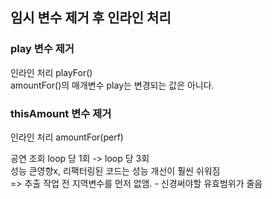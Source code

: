 ## 임시 변수 제거 후 인라인 처리

### play 변수 제거
인라인 처리 playFor()  
amountFor()의 매개변수 play는 변경되는 값은 아니다.

### thisAmount 변수 제거
인라인 처리 amountFor(perf)

공연 조회 loop 당 1회 -> loop 당 3회  
성능 큰영향x, 리팩터링된 코드는 성능 개선이 훨씬 쉬워짐  
=> 추출 작업 전 지역변수를 먼저 없앰. - 신경써야할 유효범위가 줄음
